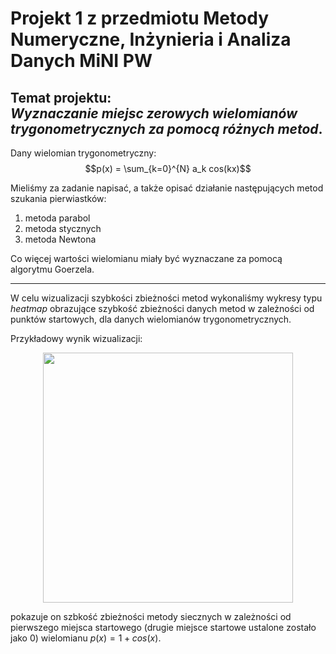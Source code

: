 # Projekt 1 z przedmiotu Metody Numeryczne, Inżynieria i Analiza Danych MiNI PW

Temat projektu: </br> *Wyznaczanie miejsc zerowych wielomianów trygonometrycznych za pomocą różnych metod*.
--------

Dany wielomian trygonometryczny:
$$p(x) = \sum_{k=0}^{N} a_k cos(kx)$$

Mieliśmy za zadanie napisać, a także opisać działanie następujących metod szukania pierwiastków:

1. metoda parabol
2. metoda stycznych
3. metoda Newtona

Co więcej wartości wielomianu miały być wyznaczane za pomocą algorytmu Goerzela.

---

W celu wizualizacji szybkości zbieżności metod wykonaliśmy wykresy typu *heatmap* obrazujące szybkość zbieżności danych metod w zależności od punktów startowych, dla danych wielomianów trygonometrycznych.

Przykładowy wynik wizualizacji:

<p align="center">
  <img width="400"src="https://user-images.githubusercontent.com/31191783/207387069-e1a0f07f-9e54-4840-bbaa-347b3cd43cb7.png">
</p>

pokazuje on szbkość zbieżności metody siecznych w zależności od pierwszego miejsca startowego (drugie miejsce startowe ustalone zostało jako 0) wielomianu $p(x) = 1+cos(x)$.



